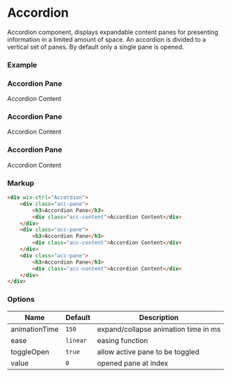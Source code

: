 # Accordion
<!-- Accordion -->

Accordion component, displays expandable content panes for presenting information in a limited amount of space.
An accordion is divided to a vertical set of panes. By default only a single pane is opened.

### Example

<div wix-ctrl="Accordion">
	<div class="acc-pane">
		<h3>Accordion Pane</h3>
		<div class="acc-content">Accordion Content</div>
	</div>
	<div class="acc-pane">
		<h3>Accordion Pane</h3>
		<div class="acc-content">Accordion Content</div>
	</div>
	<div class="acc-pane">
		<h3>Accordion Pane</h3>
		<div class="acc-content">Accordion Content</div>
	</div>
</div>

### Markup
```html
<div wix-ctrl="Accordion">
	<div class="acc-pane">
		<h3>Accordion Pane</h3>
		<div class="acc-content">Accordion Content</div>
	</div>
	<div class="acc-pane">
		<h3>Accordion Pane</h3>
		<div class="acc-content">Accordion Content</div>
	</div>
	<div class="acc-pane">
		<h3>Accordion Pane</h3>
		<div class="acc-content">Accordion Content</div>
	</div>
</div>
```

### Options

Name            | Default   | Description
----------------|-----------|------------
animationTime   | `150`     | expand/collapse animation time in ms
ease            | `linear`  | easing function
toggleOpen      | `true`    | allow active pane to be toggled
value           | `0`       | opened pane at index


